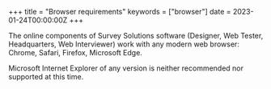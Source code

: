 +++
title = "Browser requirements"
keywords = ["browser"]
date = 2023-01-24T00:00:00Z
+++


The online components of Survey Solutions software (Designer, Web Tester, Headquarters, Web Interviewer) work with any modern web browser: Chrome, Safari, Firefox, Microsoft Edge. 

Microsoft Internet Explorer of any version is neither recommended nor supported at this time.

